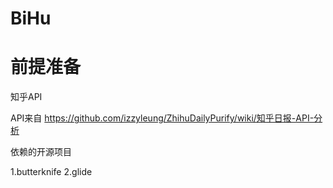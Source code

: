 # BiHu

# 前提准备

知乎API

API来自 https://github.com/izzyleung/ZhihuDailyPurify/wiki/知乎日报-API-分析

依赖的开源项目

1.butterknife
2.glide
